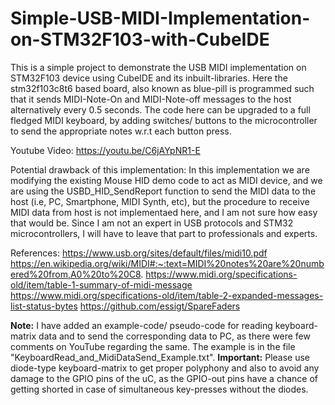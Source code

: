 # Simple-USB-MIDI-Implementation-on-STM32F103-with-CubeIDE

This is a simple project to demonstrate the USB MIDI implementation on STM32F103 device using CubeIDE and its inbuilt-libraries. Here the stm32f103c8t6 based board, also known as blue-pill is programmed such that it sends MIDI-Note-On and MIDI-Note-off messages to the host alternatively every 0.5 seconds. The code here can be upgraded to a full fledged MIDI keyboard, by adding switches/ buttons to the microcontroller to send the appropriate notes w.r.t each button press.

Youtube Video:  https://youtu.be/C6jAYpNR1-E

Potential drawback of this implementation:
  In this implementation we are modifying the existing Mouse HID demo code to act as MIDI device, and we are using the USBD_HID_SendReport function to send the MIDI data to the host (i.e, PC, Smartphone, MIDI Synth, etc), but the procedure to receive MIDI data from host is not implementaed here, and I am not sure how easy that would be. Since I am not an expert in USB protocols and STM32 microcontrollers, I will have to leave that part to professionals and experts.

References:
  https://www.usb.org/sites/default/files/midi10.pdf
  https://en.wikipedia.org/wiki/MIDI#:~:text=MIDI%20notes%20are%20numbered%20from,A0%20to%20C8.
  https://www.midi.org/specifications-old/item/table-1-summary-of-midi-message
  https://www.midi.org/specifications-old/item/table-2-expanded-messages-list-status-bytes
  https://github.com/essigt/SpareFaders

**Note:** I have added an example-code/ pseudo-code for reading keyboard-matrix data and to send the corresponding data to PC, as there were few comments on YouTube regarding the same. The example is in the file "KeyboardRead_and_MidiDataSend_Example.txt". **Important:** Please use diode-type keyboard-matrix to get proper polyphony and also to avoid any damage to the GPIO pins of the uC, as the GPIO-out pins have a chance of getting shorted in case of simultaneous key-presses without the diodes.
